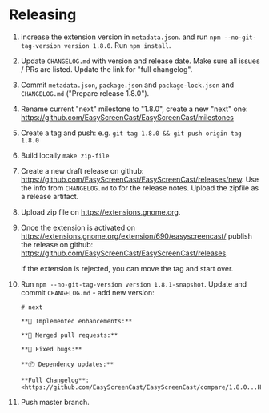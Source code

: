 # Releasing

1.  increase the extension version in `metadata.json`.
    and run `npm --no-git-tag-version version 1.8.0`.
    Run `npm install`.

2.  Update `CHANGELOG.md` with version and release date. Make sure all
    issues / PRs are listed. Update the link for "full changelog".

3.  Commit `metadata.json`, `package.json` and `package-lock.json` and
    `CHANGELOG.md` ("Prepare release 1.8.0").

4.  Rename current "next" milestone to "1.8.0", create a new "next" one: <https://github.com/EasyScreenCast/EasyScreenCast/milestones>

5.  Create a tag and push: e.g. `git tag 1.8.0 && git push origin tag 1.8.0`

6.  Build locally `make zip-file`

7.  Create a new draft release on github: <https://github.com/EasyScreenCast/EasyScreenCast/releases/new>.
    Use the info from `CHANGELOG.md` to for the release notes. Upload the zipfile as a release artifact.

8.  Upload zip file on <https://extensions.gnome.org>.

9.  Once the extension is activated on <https://extensions.gnome.org/extension/690/easyscreencast/>
    publish the release on github: <https://github.com/EasyScreenCast/EasyScreenCast/releases>.

    If the extension is rejected, you can move the tag and start over.

10. Run `npm --no-git-tag-version version 1.8.1-snapshot`.
    Update and commit `CHANGELOG.md` - add new version:

    ```
    # next

    **🚀 Implemented enhancements:**

    **🎉 Merged pull requests:**

    **🐛 Fixed bugs:**

    **📦 Dependency updates:**

    **Full Changelog**: <https://github.com/EasyScreenCast/EasyScreenCast/compare/1.8.0...HEAD>
    ```

11. Push master branch.
